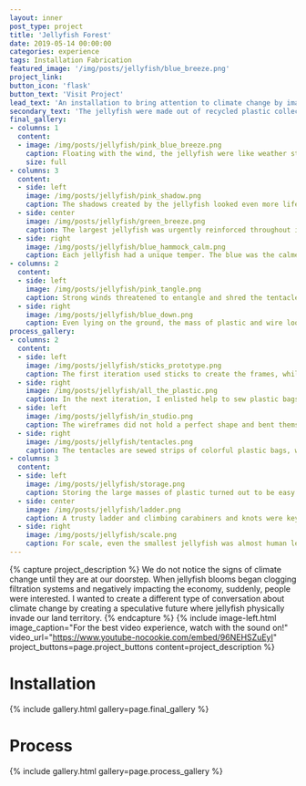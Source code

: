 ```yaml
---
layout: inner
post_type: project
title: 'Jellyfish Forest'
date: 2019-05-14 00:00:00
categories: experience
tags: Installation Fabrication
featured_image: '/img/posts/jellyfish/blue_breeze.png'
project_link:
button_icon: 'flask'
button_text: 'Visit Project'
lead_text: 'An installation to bring attention to climate change by imagining a speculative future where jellyfish roam in wooded forests.'
secondary_text: 'The jellyfish were made out of recycled plastic collected from community members and hung in a patch of trees on campus where all could interact with them.'
final_gallery:
- columns: 1
  content:
  - image: /img/posts/jellyfish/pink_blue_breeze.png
    caption: Floating with the wind, the jellyfish were like weather stations, reflecting the current environmental conditions, just as their activity is in real life.
    size: full
- columns: 3
  content:
  - side: left
    image: /img/posts/jellyfish/pink_shadow.png
    caption: The shadows created by the jellyfish looked even more life-like.
  - side: center
    image: /img/posts/jellyfish/green_breeze.png
    caption: The largest jellyfish was urgently reinforced throughout its life.
  - side: right
    image: /img/posts/jellyfish/blue_hammock_calm.png
    caption: Each jellyfish had a unique temper. The blue was the calmest.
- columns: 2
  content:
  - side: left
    image: /img/posts/jellyfish/pink_tangle.png
    caption: Strong winds threatened to entangle and shred the tentacles.
  - side: right
    image: /img/posts/jellyfish/blue_down.png
    caption: Even lying on the ground, the mass of plastic and wire looked jellyfish-like!
process_gallery:
- columns: 2
  content:
  - side: left
    image: /img/posts/jellyfish/sticks_prototype.png
    caption: The first iteration used sticks to create the frames, while the plastic was sewed piece-by-piece directly onto the frame.
  - side: right
    image: /img/posts/jellyfish/all_the_plastic.png
    caption: In the next iteration, I enlisted help to sew plastic bags into large sheets that I then formed over the frames of wire.
  - side: left
    image: /img/posts/jellyfish/in_studio.png
    caption: The wireframes did not hold a perfect shape and bent themselves into amorphous blobs, surprisingly like jellyfish!
  - side: right
    image: /img/posts/jellyfish/tentacles.png
    caption: The tentacles are sewed strips of colorful plastic bags, with texture added by stretching the plastic different directions.
- columns: 3
  content:
  - side: left
    image: /img/posts/jellyfish/storage.png
    caption: Storing the large masses of plastic turned out to be easy since the materials were fairly resilient.
  - side: center
    image: /img/posts/jellyfish/ladder.png
    caption: A trusty ladder and climbing carabiners and knots were key in securing the jellyfish to trees.
  - side: right
    image: /img/posts/jellyfish/scale.png
    caption: For scale, even the smallest jellyfish was almost human length in diameter.
---
```

{% capture project_description %}
We do not notice the signs of climate change until they are at our doorstep. When jellyfish blooms began clogging filtration systems and negatively impacting the economy, suddenly, people were interested.
I wanted to create a different type of conversation about climate change by creating a speculative future where jellyfish physically invade our land territory.
{% endcapture %}
{% include image-left.html image_caption="For the best video experience, watch with the sound on!" video_url="https://www.youtube-nocookie.com/embed/96NEHSZuEyI" project_buttons=page.project_buttons content=project_description %}

<h1 class="section-title text-center">Installation</h1>
{% include gallery.html gallery=page.final_gallery %}

<h1 class="section-title text-center">Process</h1>
{% include gallery.html gallery=page.process_gallery %}
